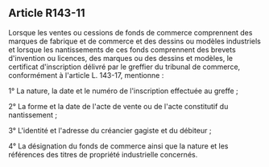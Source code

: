 Article R143-11
----
Lorsque les ventes ou cessions de fonds de commerce comprennent des marques de
fabrique et de commerce et des dessins ou modèles industriels et lorsque les
nantissements de ces fonds comprennent des brevets d'invention ou licences, des
marques ou des dessins et modèles, le certificat d'inscription délivré par le
greffier du tribunal de commerce, conformément à l'article L. 143-17, mentionne
:

1° La nature, la date et le numéro de l'inscription effectuée au greffe ;

2° La forme et la date de l'acte de vente ou de l'acte constitutif du
nantissement ;

3° L'identité et l'adresse du créancier gagiste et du débiteur ;

4° La désignation du fonds de commerce ainsi que la nature et les références des
titres de propriété industrielle concernés.
